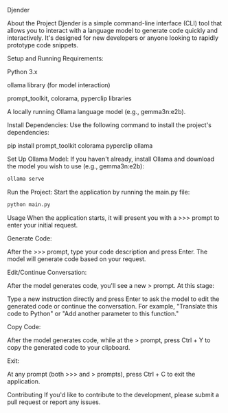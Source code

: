 Djender

About the Project
Djender is a simple command-line interface (CLI) tool that allows you to interact with a language model to generate code quickly and interactively. It's designed for new developers or anyone looking to rapidly prototype code snippets.

Setup and Running
Requirements:

Python 3.x

ollama library (for model interaction)

prompt_toolkit, colorama, pyperclip libraries

A locally running Ollama language model (e.g., gemma3n:e2b).

Install Dependencies:
Use the following command to install the project's dependencies:

pip install prompt_toolkit colorama pyperclip ollama

Set Up Ollama Model:
If you haven't already, install Ollama and download the model you wish to use (e.g., gemma3n:e2b):
``` bash
ollama serve
```
Run the Project:
Start the application by running the main.py file:
``` python
python main.py
```
Usage
When the application starts, it will present you with a >>> prompt to enter your initial request.

Generate Code:

After the >>> prompt, type your code description and press Enter. The model will generate code based on your request.

Edit/Continue Conversation:

After the model generates code, you'll see a new > prompt. At this stage:

Type a new instruction directly and press Enter to ask the model to edit the generated code or continue the conversation. For example, "Translate this code to Python" or "Add another parameter to this function."

Copy Code:

After the model generates code, while at the > prompt, press Ctrl + Y to copy the generated code to your clipboard.

Exit:

At any prompt (both >>> and > prompts), press Ctrl + C to exit the application.

Contributing
If you'd like to contribute to the development, please submit a pull request or report any issues.
